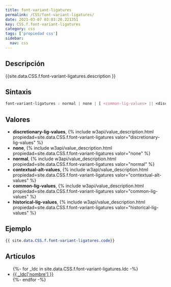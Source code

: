 ```yaml
---
title: font-variant-ligatures
permalink: /CSS/font-variant-ligatures/
date: 2021-03-07 03:03:20.221351
key: CSS.f.font-variant-ligatures
category: css
tags: ['propiedad css']
sidebar: 
  nav: css
---
```


## Descripción
{{site.data.CSS.f.font-variant-ligatures.description }}

## Sintaxis
~~~css
font-variant-ligatures : normal | none | [ <common-lig-values> || <discretionary-lig-values> || <historical-lig-values> || <contextual-alt-values> ]
~~~

## Valores
* **discretionary-lig-values**,  {% include w3api/value_description.html propiedad=site.data.CSS.f.font-variant-ligatures valor="discretionary-lig-values" %}
* **none**,  {% include w3api/value_description.html propiedad=site.data.CSS.f.font-variant-ligatures valor="none" %}
* **normal**,  {% include w3api/value_description.html propiedad=site.data.CSS.f.font-variant-ligatures valor="normal" %}
* **contextual-alt-values**,  {% include w3api/value_description.html propiedad=site.data.CSS.f.font-variant-ligatures valor="contextual-alt-values" %}
* **common-lig-values**,  {% include w3api/value_description.html propiedad=site.data.CSS.f.font-variant-ligatures valor="common-lig-values" %}
* **historical-lig-values**,  {% include w3api/value_description.html propiedad=site.data.CSS.f.font-variant-ligatures valor="historical-lig-values" %}

## Ejemplo
~~~css
{{ site.data.CSS.f.font-variant-ligatures.code}}
~~~

## Artículos
<ul>
{%- for _ldc in site.data.CSS.f.font-variant-ligatures.ldc -%}
   <li>
       <a href="{{_ldc['url'] }}">{{ _ldc['nombre'] }}</a>
   </li>
{%- endfor -%}
</ul>
